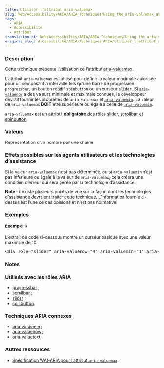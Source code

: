 ```yaml
---
title: Utiliser l'attribut aria-valuemax
slug: Web/Accessibility/ARIA/ARIA_Techniques/Using_the_aria-valuemax_attribute
tags:
  - ARIA
  - Accessibilité
  - Attribut
translation_of: Web/Accessibility/ARIA/ARIA_Techniques/Using_the_aria-valuemax_attribute
original_slug: Accessibilité/ARIA/Techniques_ARIA/Utiliser_l_attribut_aria-valuemax
---
```

<h3 id="Description">Description</h3>

<p>Cette technique présente l’utilisation de l’attribut <a href="http://www.w3.org/TR/wai-aria/states_and_properties#aria-valuemax">aria-valuemax</a>.</p>

<p>L’attribut <code>aria-valuemax</code> est utilisé pour définir la valeur maximale autorisée pour un composant à intervalle tels qu’une barre de progression <code>progressbar</code>, un bouton rotatif <code>spinbutton</code> ou un curseur <code>slider</code>. Si <a href="/fr/Accessibilité/ARIA/Techniques_ARIA/Utiliser_l_attribut_aria-valuenow"><code>aria-valuenow</code></a> a des valeurs minimale et maximale connues, le développeur devrait fournir les propriétés de <code>aria-valuemax</code> et <a href="/fr/Accessibilité/ARIA/Techniques_ARIA/Utiliser_l_attribut_aria-valuemin"><code>aria-valuemin</code></a>. La valeur de <code>aria-valuemax</code> <strong>DOIT</strong> être supérieure ou égale à celle de <a href="/fr/Accessibilité/ARIA/Techniques_ARIA/Utiliser_l_attribut_aria-valuemin"><code>aria-valuemin</code></a>.</p>

<p><code>aria-valuemax</code> est un attribut <strong>obligatoire</strong> des rôles <a href="/fr/Accessibilité/ARIA/Techniques_ARIA/Utiliser_le_rôle_slider">slider</a>, <a href="/fr/Accessibilité/ARIA/Techniques_ARIA/Utiliser_le_rôle_scrollbar">scrollbar</a> et <a href="/fr/Accessibilité/ARIA/Techniques_ARIA/Utiliser_le_rôle_spinbutton">spinbutton</a>.</p>

<h3 id="Valeurs">Valeurs</h3>

<p>Représentation d’un nombre par une chaîne</p>

<h3 id="Effets_possibles_sur_les_agents_utilisateurs_et_les_technologies_d’assistance">Effets possibles sur les agents utilisateurs et les technologies d’assistance</h3>

<p>Si la valeur <code>aria-valuemax</code> n’est pas déterminée, ou si <code>aria-valuemin</code> n’est pas inférieure ou égale à la valeur de <code>aria-valuemax</code>, cela créera une condition d’erreur qui sera gérée par la technologie d’assistance.</p>

<div class="note"><p><strong>Note :</strong> il existe plusieurs points de vue sur la façon dont les technologies d’assistance devraient traiter cette technique. L’information fournie ci-dessus est l’une de ces opinions et n’est pas normative.</p></div>

<h3 id="Exemples">Exemples</h3>

<h4 id="Exemple_1">Exemple 1:</h4>

<p>L’extrait de code ci-dessous montre un curseur basique avec une valeur maximale de 10.</p>

<pre class="brush: html">&lt;div role="slider" aria-valuenow="4" aria-valuemin="1" aria-valuemax="10"&gt;
</pre>

<h3 id="Notes">Notes</h3>

<h3 id="Utilisés_avec_les_rôles_ARIA">Utilisés avec les rôles ARIA</h3>

<ul>
 <li><a href="/fr/Accessibilité/ARIA/Techniques_ARIA/Utiliser_le_rôle_progressbar">progressbar</a> ;</li>
 <li><a href="/fr/Accessibilité/ARIA/Techniques_ARIA/Utiliser_le_rôle_scrollbar">scrollbar</a> ;</li>
 <li><a href="/fr/Accessibilité/ARIA/Techniques_ARIA/Utiliser_le_rôle_slider">slider</a> ;</li>
 <li><a href="/fr/Accessibilité/ARIA/Techniques_ARIA/Utiliser_le_rôle_spinbutton">spinbutton</a>.</li>
</ul>

<h3 id="Techniques_ARIA_connexes">Techniques ARIA connexes</h3>

<ul>
 <li><a href="/fr/Accessibilité/ARIA/Techniques_ARIA/Utiliser_l_attribut_aria-valuemin">aria-valuemin</a> ;</li>
 <li><a href="/fr/Accessibilité/ARIA/Techniques_ARIA/Utiliser_l_attribut_aria-valuenow">aria-valuenow</a> ;</li>
 <li><a href="/fr/Accessibilité/ARIA/Techniques_ARIA/Utiliser_l_attribut_aria-valuetext">aria-valuetext</a>.</li>
</ul>

<h3 id="Autres_ressources">Autres ressources</h3>

<ul>
 <li><a href="http://www.w3.org/TR/wai-aria/states_and_properties#aria-valuemax">Spécification WAI-ARIA pour l’attribut <code>aria-valuemax</code></a>.</li>
</ul>
